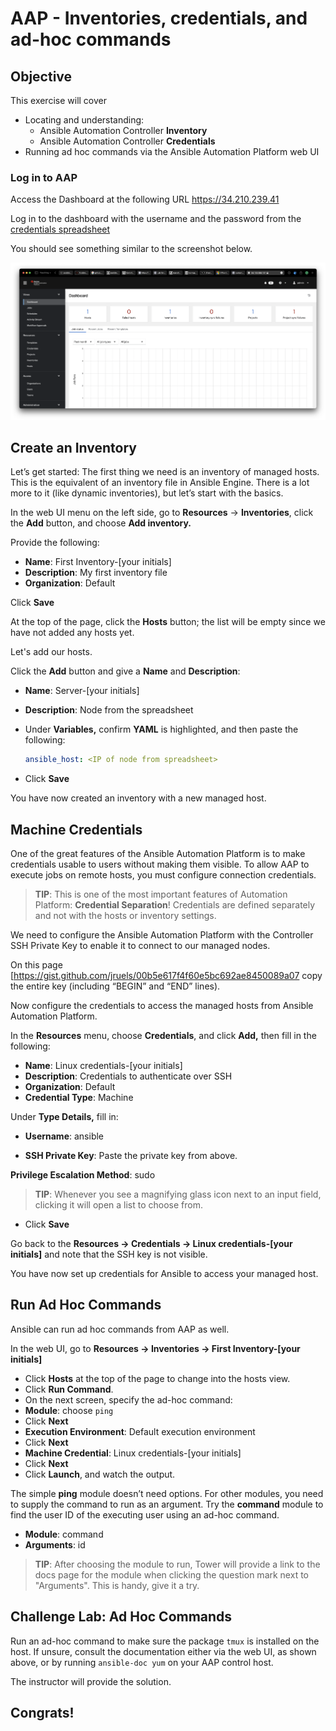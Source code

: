 # AAP - Inventories, credentials, and ad-hoc commands

## Objective

This exercise will cover

- Locating and understanding:
  - Ansible Automation Controller **Inventory**
  - Ansible Automation Controller **Credentials**
- Running ad hoc commands via the Ansible Automation Platform web UI


### Log in to AAP

Access the Dashboard at the following URL https://34.210.239.41


Log in to the dashboard with the username and the password from the [credentials spreadsheet](https://docs.google.com/spreadsheets/d/18BfLnLeWcqQdujzK9TJdhEzRXunk20yRhPEwwAhMLj4/edit?usp=sharing)


You should see something similar to the screenshot below.

![image-20220222024405897](images/image-20220222024405897.png)


## Create an Inventory

Let’s get started: The first thing we need is an inventory of managed hosts. This is the equivalent of an inventory file in Ansible Engine. There is a lot more to it (like dynamic inventories), but let’s start with the basics.

In the web UI menu on the left side, go to **Resources** → **Inventories**, click the **Add** button, and choose **Add inventory.**

Provide the following:

* **Name**:  First Inventory-[your initials]
* **Description**: My first inventory file
* **Organization**: Default

Click **Save**

At the top of the page, click the **Hosts** button; the list will be empty since we have not added any hosts yet.



Let's add our hosts.  


Click the **Add** button and give a **Name** and **Description**: 

* **Name**: Server-[your initials]

* **Description**: Node from the spreadsheet

* Under **Variables,** confirm **YAML** is highlighted, and then paste the following:

  ```yaml
  ansible_host: <IP of node from spreadsheet> 
  ```

  

* Click **Save** 

You have now created an inventory with a new managed host.



## Machine Credentials

One of the great features of the Ansible Automation Platform is to make credentials usable to users without making them visible. To allow AAP to execute jobs on remote hosts, you must configure connection credentials.

> **TIP**: This is one of the most important features of Automation Platform: **Credential Separation**! Credentials are defined separately and not with the hosts or inventory settings.

We need to configure the Ansible Automation Platform with the Controller SSH Private Key to enable it to connect to our managed nodes.



On this page [https://gist.github.com/jruels/00b5e617f4f60e5bc692ae8450089a07 copy the entire key (including “BEGIN” and “END” lines).



Now configure the credentials to access the managed hosts from Ansible Automation Platform.

In the **Resources** menu, choose **Credentials**, and click **Add,** then fill in the following:

* **Name**: Linux credentials-[your initials]
* **Description**: Credentials to authenticate over SSH
* **Organization**: Default
* **Credential Type**: Machine

Under **Type Details,** fill in: 

* **Username**: ansible

* **SSH Private Key**: Paste the private key from above.  

**Privilege Escalation Method**: sudo 

> **TIP**: Whenever you see a magnifying glass icon next to an input field, clicking it will open a list to choose from.

* Click **Save**

Go back to the **Resources -> Credentials -> Linux credentials-[your initials]** and note that the SSH key is not visible.

You have now set up credentials for Ansible to access your managed host.



## Run Ad Hoc Commands

Ansible can run ad hoc commands from AAP as well.

In the web UI, go to **Resources → Inventories → First Inventory-[your initials]**

- Click **Hosts** at the top of the page to change into the hosts view.
- Click **Run Command**.
- On the next screen, specify the ad-hoc command: 
- **Module**: choose `ping`
- Click **Next**
- **Execution Environment**: Default execution environment
- Click **Next**
- **Machine Credential**: Linux credentials-[your initials]
- Click **Next**
- Click **Launch**, and watch the output. 



The simple **ping** module doesn’t need options. For other modules, you need to supply the command to run as an argument. Try the **command** module to find the user ID of the executing user using an ad-hoc command.

- **Module**: command
- **Arguments**: id

> **TIP**: After choosing the module to run, Tower will provide a link to the docs page for the module when clicking the question mark next to "Arguments". This is handy, give it a try.



## Challenge Lab: Ad Hoc Commands

Run an ad-hoc command to make sure the package `tmux` is installed on the host. If unsure, consult the documentation either via the web UI, as shown above, or by running `ansible-doc yum` on your AAP control host.



The instructor will provide the solution. 



## Congrats!
